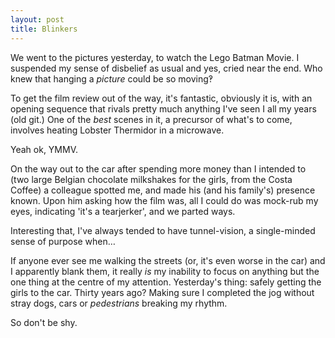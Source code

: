 ```yaml
---
layout: post
title: Blinkers
---
```


We went to the pictures yesterday, to watch the Lego Batman Movie.  I suspended my sense of disbelief as usual and yes, cried near the end.  Who knew that hanging a *picture* could be so moving‽

To get the film review out of the way, it's fantastic, obviously it is, with an opening sequence that rivals pretty much anything I've seen I all my years (old git.)  One of the *best* scenes in it, a precursor of what's to come, involves heating Lobster Thermidor in a microwave.

Yeah ok, YMMV.

On the way out to the car after spending more money than I intended to (two large Belgian chocolate milkshakes for the girls, from the Costa Coffee) a colleague spotted me, and made his (and his family's) presence known.  Upon him asking how the film was, all I could do was mock-rub my eyes, indicating 'it's a tearjerker', and we parted ways.

Interesting that, I've always tended to have tunnel-vision, a single-minded sense of purpose when…

If anyone ever see me walking the streets (or, it's even worse in the car) and I apparently blank them, it really *is* my inability to focus on anything but the one thing at the centre of my attention.  Yesterday's thing: safely getting the girls to the car.  Thirty years ago?  Making sure I completed the jog without stray dogs, cars or *pedestrians* breaking my rhythm.

So don't be shy.
